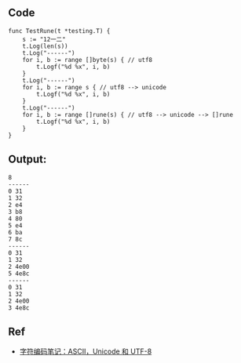 

## Code

```Golang
func TestRune(t *testing.T) {
	s := "12一二"
	t.Log(len(s))
	t.Log("------")
	for i, b := range []byte(s) { // utf8
		t.Logf("%d %x", i, b)
	}
	t.Log("------")
	for i, b := range s { // utf8 --> unicode
		t.Logf("%d %x", i, b)
	}
	t.Log("------")
	for i, b := range []rune(s) { // utf8 --> unicode --> []rune
		t.Logf("%d %x", i, b)
	}
}
```

## Output:

```
8
------
0 31
1 32
2 e4
3 b8
4 80
5 e4
6 ba
7 8c
------
0 31
1 32
2 4e00
5 4e8c
------
0 31
1 32
2 4e00
3 4e8c
```

## Ref

- [字符编码笔记：ASCII，Unicode 和 UTF-8](http://www.ruanyifeng.com/blog/2007/10/ascii_unicode_and_utf-8.html)
